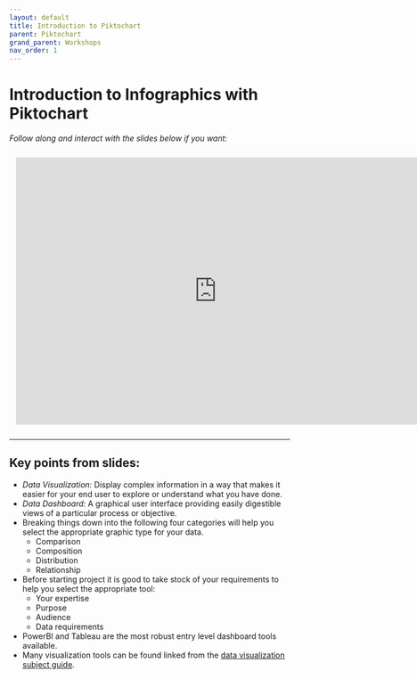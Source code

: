 ```yaml
---
layout: default
title: Introduction to Piktochart
parent: Piktochart
grand_parent: Workshops
nav_order: 1
---
```


# Introduction to Infographics with Piktochart

*Follow along and interact with the slides below if you want:*
<br>

<iframe width="720" height="480" frameborder="0" marginheight="0" marginwidth="0" style="border:12px solid  #fcfcfc" src="https://meginwinnipeg.github.io/slides/pbi_s2021.html"></iframe>

<hr>

## Key points from slides:

- _Data Visualization:_ Display complex information in a way that makes it easier for your end user to explore or understand what you have done.  
- _Data Dashboard:_ A graphical user interface providing easily digestible views of a particular process or objective.  
- Breaking things down into the following four categories will help you select the appropriate graphic type for your data.
	- Comparison  
    - Composition  
    - Distribution  
    - Relationship  
- Before starting project it is good to take stock of your requirements to help you select the appropriate tool: 
	- Your expertise  
    - Purpose 
    - Audience
    - Data requirements 
- PowerBI and Tableau are the most robust entry level dashboard tools available.  
- Many visualization tools can be found linked from the [data visualization subject guide](https://libguides.lib.umanitoba.ca/viz).  


